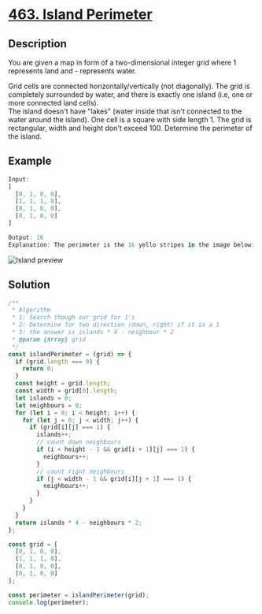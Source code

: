 # [463. Island Perimeter](https://leetcode.com/problems/island-perimeter/description/)

## Description

You are given a map in form of a two-dimensional integer grid where 1 represents land and - represents water.  

Grid cells are connected horizontally/vertically (not diagonally). The grid is completely surrounded by water, and there is exactly one island (i.e, one or more connected land cells).  
The island doesn't have "lakes" (water inside that isn't connected to the water around the island). One cell is a square with side length 1. The grid is rectangular, width and height don't exceed 100. Determine the perimeter of the island.  

## Example

```javascript
Input:
[
  [0, 1, 0, 0],
  [1, 1, 1, 0],
  [0, 1, 0, 0],
  [0, 1, 0, 0]
]

Output: 16
Explanation: The perimeter is the 16 yello stripes in the image below:
```

![Island preview](http://pc97r6al4.bkt.clouddn.com/island.png)

## Solution

```javascript
/**
 * Algorithm
 * 1: Search though our grid for 1's
 * 2: Determine for two direction (down, right) if it is a 1
 * 3: the answer is islands * 4 - neighbour * 2
 * @param {Array} grid
 */
const islandPerimeter = (grid) => {
  if (grid.length === 0) {
    return 0;
  }
  const height = grid.length;
  const width = grid[0].length;
  let islands = 0;
  let neighbours = 0;
  for (let i = 0; i < height; i++) {
    for (let j = 0; j < width; j++) {
      if (grid[i][j] === 1) {
        islands++;
        // count down neighbours
        if (i < height - 1 && grid[i + 1][j] === 1) {
          neighbours++;
        }
        // count rignt neighbours
        if (j < width - 1 && grid[i][j + 1] === 1) {
          neighbours++;
        }
      }
    }
  }
  return islands * 4 - neighbours * 2;
};

const grid = [
  [0, 1, 0, 0],
  [1, 1, 1, 0],
  [0, 1, 0, 0],
  [0, 1, 0, 0]
];

const perimeter = islandPerimeter(grid);
console.log(perimeter);
```